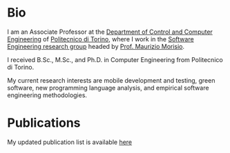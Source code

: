 # Bio

I am an Associate Professor at the <a href="http://www.dauin.polito.it?lang=en">Department of Control and Computer Engineering</a> of <a href="https://www.polito.it/index.php?lang=en">Politecnico di Torino</a>, where I work in the <a href="https://softeng.polito.it">Software Engineering research group</a> headed by <a href="https://softeng.polito.it/morisio">Prof. Maurizio Morisio</a>. 

I received B.Sc., M.Sc., and Ph.D. in Computer Engineering from Politecnico di Torino. 

My current research interests are mobile development and testing, green software, new programming language analysis, and empirical software engineering methodologies. 

# Publications

My updated publication list is available <a href="https://softeng.polito.it/publications/?people=023270"> here </a>

